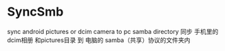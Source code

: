 # SyncSmb
sync android pictures or dcim camera  to  pc samba directory
同步 手机里的dcim相册 和pictures目录 到 电脑的 samba（共享）协议的文件夹内
